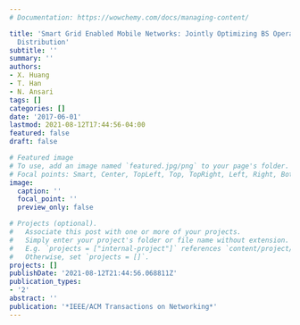```yaml
---
# Documentation: https://wowchemy.com/docs/managing-content/

title: 'Smart Grid Enabled Mobile Networks: Jointly Optimizing BS Operation and Power
  Distribution'
subtitle: ''
summary: ''
authors:
- X. Huang
- T. Han
- N. Ansari
tags: []
categories: []
date: '2017-06-01'
lastmod: 2021-08-12T17:44:56-04:00
featured: false
draft: false

# Featured image
# To use, add an image named `featured.jpg/png` to your page's folder.
# Focal points: Smart, Center, TopLeft, Top, TopRight, Left, Right, BottomLeft, Bottom, BottomRight.
image:
  caption: ''
  focal_point: ''
  preview_only: false

# Projects (optional).
#   Associate this post with one or more of your projects.
#   Simply enter your project's folder or file name without extension.
#   E.g. `projects = ["internal-project"]` references `content/project/deep-learning/index.md`.
#   Otherwise, set `projects = []`.
projects: []
publishDate: '2021-08-12T21:44:56.068811Z'
publication_types:
- '2'
abstract: ''
publication: '*IEEE/ACM Transactions on Networking*'
---
```

